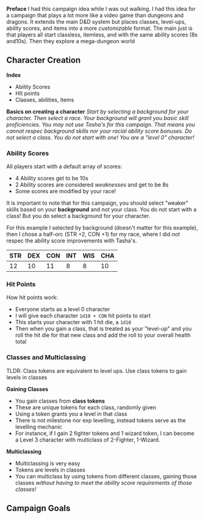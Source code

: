 **Preface**
I had this campaign idea while I was out walking. I had this idea for a campaign that plays a lot more like a video game than dungeons and dragons. It extends the main D&D system but places classes, level-ups, ability scores, and items into a more *customizable* format. The main just is that players all start classless, itemless, and with the same ability scores (8s and10s). Then they explore a mega-dungeon world 

## Character Creation

**Index**
- Ability Scores 
- HIt points
- Classes, abilities, items

**Basics on creating a character**
*Start by selecting a background for your character. Then select a race. Your background will grant you basic skill proficiencies. You may not use Tasha's for this campaign. That means you cannot respec background skills nor your racial ability score bonuses. Do not select a class. You do not start with one! You are a "level 0" character!*
### Ability Scores
All players start with a default array of scores:
- 4 Ability scores get to be 10s
- 2 Ability scores are considered *weaknesses* and get to be 8s
- Some scores are modified by your race!

It is important to note that for this campaign, you should select "weaker" skills based on your **background** and not your class. You do not start with a class! But you do select a background for your character. 

For this example I selected by background (doesn't matter for this example), then I chose a half-orc (STR +2, CON +1) for my race, where I did *not* respec the ability score improvements with Tasha's. 

| STR | DEX | CON | INT | WIS | CHA |
| --- | --- | --- | --- | --- | --- |
| 12  | 10  | 11  | 8   | 8   | 10  |
### Hit Points
How hit points work:
- Everyone starts as a level 0 character
- I will give each character `1d10 + CON` hit points to start
- This starts your character with 1 hit die, a `1d10`
- Then when you gain a class, that is treated as your "level-up" and you roll the hit die for that new class and add the roll to your overall health total

### Classes and Multiclassing

TLDR: Class tokens are equivalent to level ups. Use class tokens to gain levels in classes

**Gaining Classes**
- You gain classes from **class tokens**
- These are unique tokens for each class, randomly given
- Using a token grants you a level in that class
- There is not milestone nor exp levelling, instead tokens serve as the levelling mechanic
- For instance, if I gain 2 fighter tokens and 1 wizard token, I can become a Level 3 character with multiclass of 2-Fighter, 1-Wizard.

**Multiclassing**
- Multiclassing is very easy
- Tokens are levels in classes
- You can multiclass by using tokens from different classes, gaining those classes *without having to meet the ability score requirements of those classes!*
## Campaign Goals